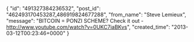  {
   "id": "491327384236532",
   "post_id": "462493170453287_486919824677288",
   "from_name": "Steve Lemieux",
   "message": "BITCOIN = PONZI SCHEME? Check it out - http://www.youtube.com/watch?v=0UKC7iaBKvs",
   "created_time": "2013-03-12T00:23:46+0000"
 }

